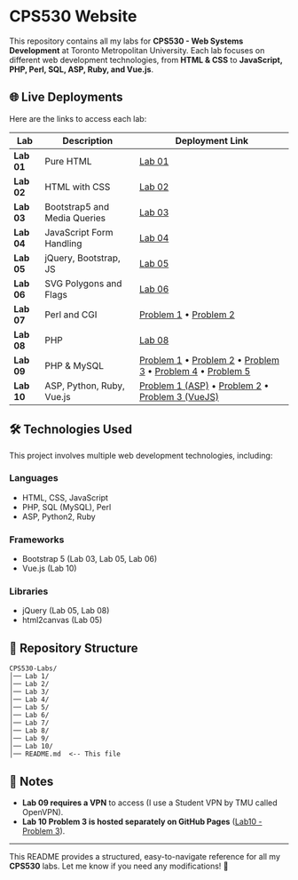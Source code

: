 # CPS530 Website

This repository contains all my labs for **CPS530 - Web Systems Development** at Toronto Metropolitan University.
Each lab focuses on different web development technologies, from **HTML & CSS** to **JavaScript, PHP, Perl, SQL, ASP, Ruby, and Vue.js**.

## 🌐 **Live Deployments**
Here are the links to access each lab:

| Lab | Description | Deployment Link |
|------|------------|----------------|
| **Lab 01** | Pure HTML | [Lab 01](https://cs.torontomu.ca/~akshaikh/lab01.html) |
| **Lab 02** | HTML with CSS | [Lab 02](https://cs.torontomu.ca/~akshaikh/lab02.html) |
| **Lab 03** | Bootstrap5 and Media Queries | [Lab 03](https://cs.torontomu.ca/~akshaikh/lab03.html) |
| **Lab 04** | JavaScript Form Handling | [Lab 04](https://cs.torontomu.ca/~akshaikh/lab04.html) |
| **Lab 05** | jQuery, Bootstrap, JS | [Lab 05](https://cs.torontomu.ca/~akshaikh/lab05.html) |
| **Lab 06** | SVG Polygons and Flags | [Lab 06](https://cs.torontomu.ca/~akshaikh/lab06.html) |
| **Lab 07** | Perl and CGI | [Problem 1](https://www2.cs.torontomu.ca/~akshaikh/cgi-bin/lab07a.cgi) • [Problem 2](https://www2.cs.torontomu.ca/~akshaikh/Lab07/lab07b.html) |
| **Lab 08** | PHP | [Lab 08](https://www.cs.torontomu.ca/~akshaikh/Lab08/lab08.php) |
| **Lab 09** | PHP & MySQL | [Problem 1](https://webdev.cs.torontomu.ca/~akshaikh/lab09a.php) • [Problem 2](https://webdev.cs.torontomu.ca/~akshaikh/lab09b.php) • [Problem 3](https://webdev.cs.torontomu.ca/~akshaikh/lab09c.php) • [Problem 4](https://webdev.cs.torontomu.ca/~akshaikh/lab09d.php) • [Problem 5](https://webdev.cs.torontomu.ca/~akshaikh/lab09e.php) |
| **Lab 10** | ASP, Python, Ruby, Vue.js | [Problem 1 (ASP)](http://www.akshaikh.somee.com/lab10a.asp) • [Problem 2](https://www2.cs.torontomu.ca/~akshaikh/Lab10/lab10b.html) • [Problem 3 (VueJS)](https://afeef-shaikh.github.io/CPS530%20-%20Lab%2010/lab10c.html) |

## 🛠️ **Technologies Used**
This project involves multiple web development technologies, including:

### **Languages**
- HTML, CSS, JavaScript
- PHP, SQL (MySQL), Perl
- ASP, Python2, Ruby

### **Frameworks**
- Bootstrap 5 (Lab 03, Lab 05, Lab 06)
- Vue.js (Lab 10)

### **Libraries**
- jQuery (Lab 05, Lab 08)
- html2canvas (Lab 05)

## 📂 **Repository Structure**
```plaintext
CPS530-Labs/
│── Lab 1/
│── Lab 2/
│── Lab 3/
│── Lab 4/
│── Lab 5/
│── Lab 6/
│── Lab 7/
│── Lab 8/
│── Lab 9/
│── Lab 10/
│── README.md  <-- This file
```

## 📝 **Notes**
- **Lab 09 requires a VPN** to access (I use a Student VPN by TMU called OpenVPN).
- **Lab 10 Problem 3 is hosted separately on GitHub Pages** ([Lab10 - Problem 3](https://afeef-shaikh.github.io/CPS530%20-%20Lab%2010/lab10c.html)).

---

This README provides a structured, easy-to-navigate reference for all my **CPS530** labs. Let me know if you need any modifications! 🚀
